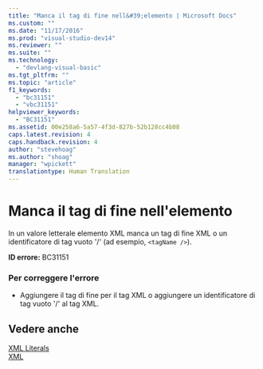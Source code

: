 ```yaml
---
title: "Manca il tag di fine nell&#39;elemento | Microsoft Docs"
ms.custom: ""
ms.date: "11/17/2016"
ms.prod: "visual-studio-dev14"
ms.reviewer: ""
ms.suite: ""
ms.technology: 
  - "devlang-visual-basic"
ms.tgt_pltfrm: ""
ms.topic: "article"
f1_keywords: 
  - "bc31151"
  - "vbc31151"
helpviewer_keywords: 
  - "BC31151"
ms.assetid: 00e258a6-5a57-4f3d-827b-52b128cc4b08
caps.latest.revision: 4
caps.handback.revision: 4
author: "stevehoag"
ms.author: "shoag"
manager: "wpickett"
translationtype: Human Translation
---
```

# Manca il tag di fine nell&#39;elemento
In un valore letterale elemento XML manca un tag di fine XML o un identificatore di tag vuoto '\/' \(ad esempio, `<tagName />`\).  
  
 **ID errore:** BC31151  
  
### Per correggere l'errore  
  
-   Aggiungere il tag di fine per il tag XML o aggiungere un identificatore di tag vuoto '\/' al tag XML.  
  
## Vedere anche  
 [XML Literals](../../visual-basic/language-reference/xml-literals/index.md)   
 [XML](../../visual-basic/programming-guide/language-features/xml/index.md)